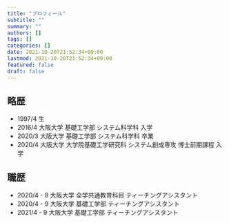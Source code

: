 ```yaml
---
title: "プロフィール"
subtitle: ""
summary: ""
authors: []
tags: []
categories: []
date: 2021-10-20T21:52:34+09:00
lastmod: 2021-10-20T21:52:34+09:00
featured: false
draft: false
---
```


## 略歴
- 1997/4 生
- 2016/4 大阪大学 基礎工学部 システム科学科 入学
- 2020/3 大阪大学 基礎工学部 システム科学科 卒業
- 2020/4 大阪大学 大学院基礎工学研究科 システム創成専攻 博士前期課程 入学

## 職歴
- 2020/4 - 8 大阪大学 全学共通教育科目 ティーチングアシスタント
- 2020/4 - 9 大阪大学 基礎工学部 ティーチングアシスタント
- 2021/4 - 9 大阪大学 基礎工学部 ティーチングアシスタント